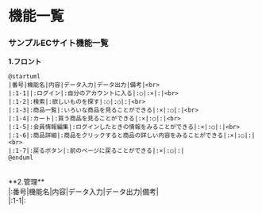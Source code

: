 # 機能一覧
### サンプルECサイト機能一覧
**1.フロント**<br>
```uml
@startuml
|番号|機能名|内容|データ入力|データ出力|備考|<br>
|:1-1||:ログイン|:自分のアカウントに入る|:○|:×|:|<br>
|:1-2|:検索|:欲しいものを探す|:○|:○|:|<br>
|:1-3|:商品一覧|:いろいな商品を見ることができる|:×|:○|:|<br>
|:1-4|:カート|:買う商品を見ることができる|:×|:○|:|<br>
|:1-5|:会員情報編集|:ログインしたときの情報をみることができる|:×|:○|:|<br>
|:1-6|:商品詳細|:商品をクリックすると商品の詳しい内容をみることができる|:×|:○|:|<br>
|:1-7|:戻るボタン|:前のページに戻ることができる|:×|:○|:|
@enduml
```
<br>
**2.管理**<br>
|:番号|機能名|内容|データ入力|データ出力|備考|<br>
|:1-1|:

